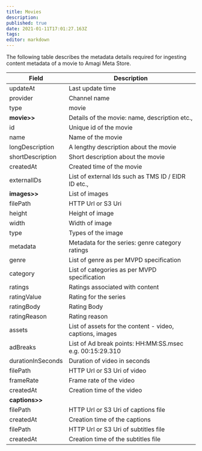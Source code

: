 ```yaml
---
title: Movies
description: 
published: true
date: 2021-01-11T17:01:27.163Z
tags: 
editor: markdown
---
```


The following table describes the metadata details required for ingesting content metadata of a movie to Amagi Meta Store. 

Field|Description
---|---
updateAt|Last update time
provider|Channel name|
type|movie
**movie>>**|Details of the movie: name, description etc.,
id|Unique id of the movie
name|Name of the movie
longDescription|A lengthy description about the movie
shortDescription|Short description about the movie
createdAt|Created time of the movie
externalIDs|List of external Ids such as TMS ID / EIDR ID etc.,
**images>>**|List of images
filePath|HTTP Url or S3 Uri|HTTP Url : https:// S3 Uri: s3://channel-bucket/object-key
height|Height of image|
width|Width of image|
type|Types of the image
metadata|Metadata for the series: genre category ratings
genre|List of genre as per MVPD specification
category|List of categories as per MVPD specification
ratings|Ratings associated with content
ratingValue|Rating for the series
ratingBody|Rating Body
ratingReason|Rating reason
assets|List of assets for the content - video, captions, images
adBreaks|List of Ad break points: HH:MM:SS.msec e.g. 00:15:29.310
durationInSeconds|Duration of video in seconds
filePath|HTTP Url or S3 Uri of video
frameRate|Frame rate of the video
createdAt|Creation time of the video
**captions>>**||
filePath|HTTP Url or S3 Uri of captions file
createdAt|Creation time of the captions
filePath|HTTP Url or S3 Uri of subtitles file
createdAt|Creation time of the subtitles file